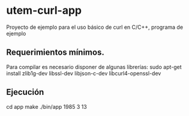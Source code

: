 # utem-curl-app
Proyecto de ejemplo para el uso básico de curl en C/C++, programa de ejemplo

## Requerimientos mínimos.
Para compilar es necesario disponer de algunas librerías:
sudo apt-get install zlib1g-dev libssl-dev libjson-c-dev libcurl4-openssl-dev

## Ejecución
cd app
make
./bin/app 1985 3 13
